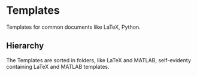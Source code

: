 # Templates
Templates for common documents like LaTeX, Python.

## Hierarchy
The Templates are sorted in folders, like LaTeX and MATLAB, self-evidenty containing LaTeX and MATLAB templates.

### 
